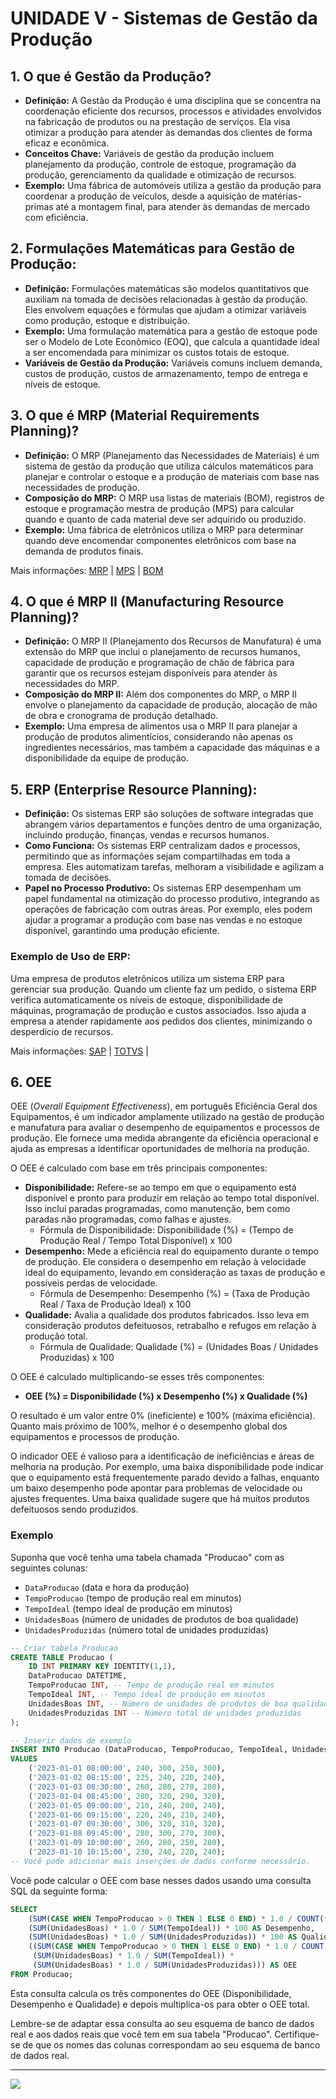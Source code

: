 # UNIDADE V - Sistemas de Gestão da Produção

## 1. O que é Gestão da Produção?
   - **Definição:** A Gestão da Produção é uma disciplina que se concentra na coordenação eficiente dos recursos, processos e atividades envolvidos na fabricação de produtos ou na prestação de serviços. Ela visa otimizar a produção para atender às demandas dos clientes de forma eficaz e econômica.
   - **Conceitos Chave:** Variáveis de gestão da produção incluem planejamento da produção, controle de estoque, programação da produção, gerenciamento da qualidade e otimização de recursos.
   - **Exemplo:** Uma fábrica de automóveis utiliza a gestão da produção para coordenar a produção de veículos, desde a aquisição de matérias-primas até a montagem final, para atender às demandas de mercado com eficiência.

## 2. Formulações Matemáticas para Gestão de Produção:
   - **Definição:** Formulações matemáticas são modelos quantitativos que auxiliam na tomada de decisões relacionadas à gestão da produção. Eles envolvem equações e fórmulas que ajudam a otimizar variáveis como produção, estoque e distribuição.
   - **Exemplo:** Uma formulação matemática para a gestão de estoque pode ser o Modelo de Lote Econômico (EOQ), que calcula a quantidade ideal a ser encomendada para minimizar os custos totais de estoque.
   - **Variáveis de Gestão da Produção:** Variáveis comuns incluem demanda, custos de produção, custos de armazenamento, tempo de entrega e níveis de estoque.

## 3. O que é MRP (Material Requirements Planning)?
   - **Definição:** O MRP (Planejamento das Necessidades de Materiais) é um sistema de gestão da produção que utiliza cálculos matemáticos para planejar e controlar o estoque e a produção de materiais com base nas necessidades de produção.
   - **Composição do MRP:** O MRP usa listas de materiais (BOM), registros de estoque e programação mestra de produção (MPS) para calcular quando e quanto de cada material deve ser adquirido ou produzido.
   - **Exemplo:** Uma fábrica de eletrônicos utiliza o MRP para determinar quando deve encomendar componentes eletrônicos com base na demanda de produtos finais.

Mais informações: [MRP](https://www.nomus.com.br/blog-industrial/o-que-e-o-mrp-e-para-que-serve/) | [MPS](https://www.sankhya.com.br/blog/o-que-e-mps-e-como-fazer-um-plano-mestre-de-producao/) | [BOM](https://www.tecnicon.com.br/blog/534-O_que_e_Bill_of_Materials_BOM_para_que_serve_e_como_usar_na_manufatura)

## 4. O que é MRP II (Manufacturing Resource Planning)?
   - **Definição:** O MRP II (Planejamento dos Recursos de Manufatura) é uma extensão do MRP que inclui o planejamento de recursos humanos, capacidade de produção e programação de chão de fábrica para garantir que os recursos estejam disponíveis para atender às necessidades do MRP.
   - **Composição do MRP II:** Além dos componentes do MRP, o MRP II envolve o planejamento da capacidade de produção, alocação de mão de obra e cronograma de produção detalhado.
   - **Exemplo:** Uma empresa de alimentos usa o MRP II para planejar a produção de produtos alimentícios, considerando não apenas os ingredientes necessários, mas também a capacidade das máquinas e a disponibilidade da equipe de produção.

## 5. ERP (Enterprise Resource Planning):
   - **Definição:** Os sistemas ERP são soluções de software integradas que abrangem vários departamentos e funções dentro de uma organização, incluindo produção, finanças, vendas e recursos humanos.
   - **Como Funciona:** Os sistemas ERP centralizam dados e processos, permitindo que as informações sejam compartilhadas em toda a empresa. Eles automatizam tarefas, melhoram a visibilidade e agilizam a tomada de decisões.
   - **Papel no Processo Produtivo:** Os sistemas ERP desempenham um papel fundamental na otimização do processo produtivo, integrando as operações de fabricação com outras áreas. Por exemplo, eles podem ajudar a programar a produção com base nas vendas e no estoque disponível, garantindo uma produção eficiente.
### Exemplo de Uso de ERP:
Uma empresa de produtos eletrônicos utiliza um sistema ERP para gerenciar sua produção. Quando um cliente faz um pedido, o sistema ERP verifica automaticamente os níveis de estoque, disponibilidade de máquinas, programação de produção e custos associados. Isso ajuda a empresa a atender rapidamente aos pedidos dos clientes, minimizando o desperdício de recursos.

Mais informações: [SAP](https://www.sap.com/brazil/index.html?url_id=auto_hp_redirect_brazil) | [TOTVS](https://www.totvs.com/sistema-de-gestao/) | 

## 6. OEE
OEE (*Overall Equipment Effectiveness*), em português Eficiência Geral dos Equipamentos, é um indicador amplamente utilizado na gestão de produção e manufatura para avaliar o desempenho de equipamentos e processos de produção. Ele fornece uma medida abrangente da eficiência operacional e ajuda as empresas a identificar oportunidades de melhoria na produção.

O OEE é calculado com base em três principais componentes:
- **Disponibilidade:** Refere-se ao tempo em que o equipamento está disponível e pronto para produzir em relação ao tempo total disponível. Isso inclui paradas programadas, como manutenção, bem como paradas não programadas, como falhas e ajustes.
   - Fórmula de Disponibilidade: Disponibilidade (%) = (Tempo de Produção Real / Tempo Total Disponível) x 100
- **Desempenho:** Mede a eficiência real do equipamento durante o tempo de produção. Ele considera o desempenho em relação à velocidade ideal do equipamento, levando em consideração as taxas de produção e possíveis perdas de velocidade.
   - Fórmula de Desempenho: Desempenho (%) = (Taxa de Produção Real / Taxa de Produção Ideal) x 100
- **Qualidade:** Avalia a qualidade dos produtos fabricados. Isso leva em consideração produtos defeituosos, retrabalho e refugos em relação à produção total.
   - Fórmula de Qualidade: Qualidade (%) = (Unidades Boas / Unidades Produzidas) x 100

O OEE é calculado multiplicando-se esses três componentes:
- **OEE (%) = Disponibilidade (%) x Desempenho (%) x Qualidade (%)**

O resultado é um valor entre 0% (ineficiente) e 100% (máxima eficiência). Quanto mais próximo de 100%, melhor é o desempenho global dos equipamentos e processos de produção.

O indicador OEE é valioso para a identificação de ineficiências e áreas de melhoria na produção. Por exemplo, uma baixa disponibilidade pode indicar que o equipamento está frequentemente parado devido a falhas, enquanto um baixo desempenho pode apontar para problemas de velocidade ou ajustes frequentes. Uma baixa qualidade sugere que há muitos produtos defeituosos sendo produzidos.

### Exemplo
Suponha que você tenha uma tabela chamada "Producao" com as seguintes colunas:

- `DataProducao` (data e hora da produção)
- `TempoProducao` (tempo de produção real em minutos)
- `TempoIdeal` (tempo ideal de produção em minutos)
- `UnidadesBoas` (número de unidades de produtos de boa qualidade)
- `UnidadesProduzidas` (número total de unidades produzidas)

```sql
-- Criar tabela Producao
CREATE TABLE Producao (
    ID INT PRIMARY KEY IDENTITY(1,1),
    DataProducao DATETIME,
    TempoProducao INT, -- Tempo de produção real em minutos
    TempoIdeal INT, -- Tempo ideal de produção em minutos
    UnidadesBoas INT, -- Número de unidades de produtos de boa qualidade
    UnidadesProduzidas INT -- Número total de unidades produzidas
);

-- Inserir dados de exemplo
INSERT INTO Producao (DataProducao, TempoProducao, TempoIdeal, UnidadesBoas, UnidadesProduzidas)
VALUES
    ('2023-01-01 08:00:00', 240, 300, 250, 300),
    ('2023-01-02 08:15:00', 225, 240, 220, 240),
    ('2023-01-03 08:30:00', 260, 280, 270, 280),
    ('2023-01-04 08:45:00', 280, 320, 290, 320),
    ('2023-01-05 09:00:00', 210, 240, 200, 240),
    ('2023-01-06 09:15:00', 220, 240, 210, 240),
    ('2023-01-07 09:30:00', 300, 320, 310, 320),
    ('2023-01-08 09:45:00', 280, 300, 270, 300),
    ('2023-01-09 10:00:00', 260, 280, 250, 280),
    ('2023-01-10 10:15:00', 230, 240, 220, 240);
-- Você pode adicionar mais inserções de dados conforme necessário.
```

Você pode calcular o OEE com base nesses dados usando uma consulta SQL da seguinte forma:

```sql
SELECT 
    (SUM(CASE WHEN TempoProducao > 0 THEN 1 ELSE 0 END) * 1.0 / COUNT(*)) * 100 AS Disponibilidade,
    (SUM(UnidadesBoas) * 1.0 / SUM(TempoIdeal)) * 100 AS Desempenho,
    (SUM(UnidadesBoas) * 1.0 / SUM(UnidadesProduzidas)) * 100 AS Qualidade,
    ((SUM(CASE WHEN TempoProducao > 0 THEN 1 ELSE 0 END) * 1.0 / COUNT(*)) * 
     (SUM(UnidadesBoas) * 1.0 / SUM(TempoIdeal)) * 
     (SUM(UnidadesBoas) * 1.0 / SUM(UnidadesProduzidas))) AS OEE
FROM Producao;
```

Esta consulta calcula os três componentes do OEE (Disponibilidade, Desempenho e Qualidade) e depois multiplica-os para obter o OEE total.

Lembre-se de adaptar essa consulta ao seu esquema de banco de dados real e aos dados reais que você tem em sua tabela "Producao". Certifique-se de que os nomes das colunas correspondam ao seu esquema de banco de dados real.

-----------------

![](https://blogdozouza.files.wordpress.com/2024/02/producao.png)
